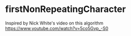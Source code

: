 # firstNonRepeatingCharacter

Inspired by Nick White's video on this algorithm https://www.youtube.com/watch?v=5co5Gvp_-S0